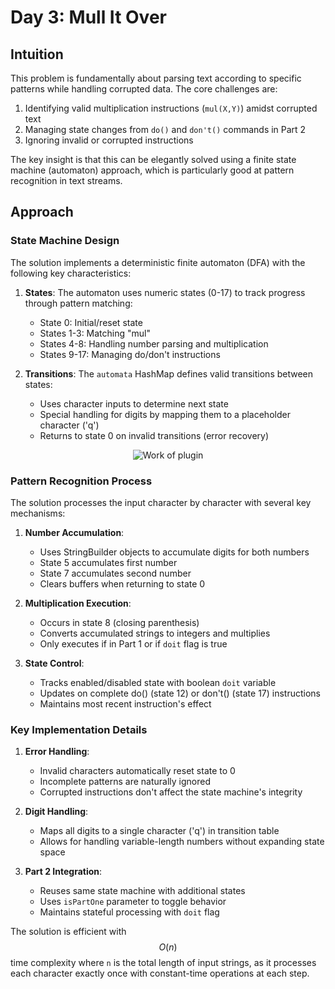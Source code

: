 # Day 3: Mull It Over

## Intuition

This problem is fundamentally about parsing text according to specific patterns while handling corrupted data. The core challenges are:

1. Identifying valid multiplication instructions (`mul(X,Y)`) amidst corrupted text
2. Managing state changes from `do()` and `don't()` commands in Part 2
3. Ignoring invalid or corrupted instructions

The key insight is that this can be elegantly solved using a finite state machine (automaton) approach, which is particularly good at pattern recognition in text streams.

## Approach

### State Machine Design

The solution implements a deterministic finite automaton (DFA) with the following key characteristics:

1. **States**: The automaton uses numeric states (0-17) to track progress through pattern matching:
    - State 0: Initial/reset state
    - States 1-3: Matching "mul"
    - States 4-8: Handling number parsing and multiplication
    - States 9-17: Managing do/don't instructions

2. **Transitions**: The `automata` HashMap defines valid transitions between states:
    - Uses character inputs to determine next state
    - Special handling for digits by mapping them to a placeholder character ('q')
    - Returns to state 0 on invalid transitions (error recovery)

<p align="center">
  <img src="automata.png" alt="Work of plugin"/>
</p>

### Pattern Recognition Process

The solution processes the input character by character with several key mechanisms:

1. **Number Accumulation**:
    - Uses StringBuilder objects to accumulate digits for both numbers
    - State 5 accumulates first number
    - State 7 accumulates second number
    - Clears buffers when returning to state 0

2. **Multiplication Execution**:
    - Occurs in state 8 (closing parenthesis)
    - Converts accumulated strings to integers and multiplies
    - Only executes if in Part 1 or if `doit` flag is true

3. **State Control**:
    - Tracks enabled/disabled state with boolean `doit` variable
    - Updates on complete do() (state 12) or don't() (state 17) instructions
    - Maintains most recent instruction's effect

### Key Implementation Details

1. **Error Handling**:
    - Invalid characters automatically reset state to 0
    - Incomplete patterns are naturally ignored
    - Corrupted instructions don't affect the state machine's integrity

2. **Digit Handling**:
    - Maps all digits to a single character ('q') in transition table
    - Allows for handling variable-length numbers without expanding state space

3. **Part 2 Integration**:
    - Reuses same state machine with additional states
    - Uses `isPartOne` parameter to toggle behavior
    - Maintains stateful processing with `doit` flag

The solution is efficient with $$O(n)$$ time complexity where `n` is the total length of input strings, as it processes each character exactly once with constant-time operations at each step.